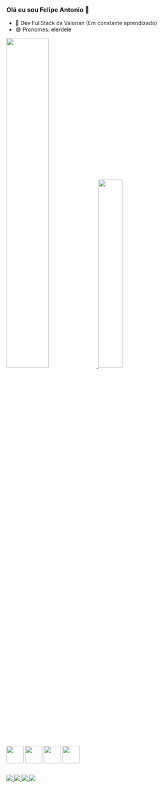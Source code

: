 ### Olá eu sou Felipe Antonio 👋

<!--
**FelipeAlves13/FelipeAlves13** is a ✨ _special_ ✨ repository because its `README.md` (this file) appears on your GitHub profile.

Here are some ideas to get you started:

- 🔭 I’m currently working on ...
- 🌱 I’m currently learning ...
- 👯 I’m looking to collaborate on ...
- 🤔 I’m looking for help with ...
- 💬 Ask me about ...
- 📫 How to reach me: ...
- 😄 Pronouns: ...
- ⚡ Fun fact: ...
-->

- 🌱 Dev FullStack da Valorian (Em constante aprendizado)
- 😄 Pronomes: ele/dele

<div>
  <a href="https://github.com/FelipeAlves13">
  <img  width="47%" style="paddin-bottom: 20em;" src="https://github-readme-stats.vercel.app/api?username=FelipeAlves13&show_icons=true&theme=dracula&count_private=true&include_all_commits=true">
  <img heigth="100em" width="35.5%" src="https://github-readme-stats.vercel.app/api/top-langs/?username=FelipeAlves13&layout=compact&theme=dracula&hide_rank=true">

</div>
  
 <div style="display: inline-block;"><br>
   <img align="center" heigth="45" width="45" src="https://cdn.jsdelivr.net/gh/devicons/devicon/icons/java/java-original.svg" />
   <img align="center" heigth="45" width="45" src="https://cdn.jsdelivr.net/gh/devicons/devicon/icons/html5/html5-original.svg" />
   <img align="center" heigth="45" width="45" src="https://cdn.jsdelivr.net/gh/devicons/devicon/icons/css3/css3-original.svg" />
   <img align="center" heigth="45" width="45" src="https://cdn.jsdelivr.net/gh/devicons/devicon/icons/javascript/javascript-original.svg" />
  </div>
   
 ##
   
 <div style="display: inline-block;">
   <a href="">
      <img src="https://img.shields.io/badge/Discord-7289DA?style=for-the-badge&logo=discord&logoColor=white">
   </a>
<!--    <a href="">
      <img src="https://img.shields.io/badge/LinkedIn-0077B5?style=for-the-badge&logo=linkedin&logoColor=white">
   </a> -->
  
   <a href="mailto:lipe6330@gmail.com">
      <img src="https://img.shields.io/badge/Gmail-D14836?style=for-the-badge&logo=gmail&logoColor=white">
   </a>
   <a href="">
      <img src="https://img.shields.io/badge/Facebook-1877F2?style=for-the-badge&logo=facebook&logoColor=white">
   </a>
    <a href="https://www.instagram.com/lipe_a13">
      <img src="https://img.shields.io/badge/Instagram-E4405F?style=for-the-badge&logo=instagram&logoColor=white">
   </a>
<!--    <a href="">
      <img src="https://img.shields.io/badge/Twitter-1DA1F2?style=for-the-badge&logo=twitter&logoColor=white">
   </a> -->
   
  </div>
